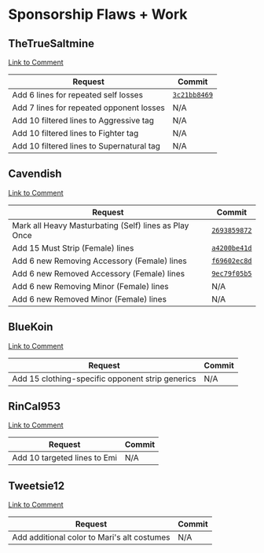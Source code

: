 # Sponsorship Flaws + Work

## TheTrueSaltmine

[Link to Comment](https://old.reddit.com/r/spnati/comments/s1k1kz/mari_is_requesting_sponsorship/hs9ufjn/)

| Request | Commit |
|---------|--------|
| Add 6 lines for repeated self losses | [`3c21bb8469`](https://gitgud.io/spnati/spnati/-/commit/3c21bb8469ea37d22545660cfe39c18d62c5f499) |
| Add 7 lines for repeated opponent losses | N/A |
| Add 10 filtered lines to Aggressive tag | N/A |
| Add 10 filtered lines to Fighter tag | N/A |
| Add 10 filtered lines to Supernatural tag | N/A |

## Cavendish

[Link to Comment](https://old.reddit.com/r/spnati/comments/s1k1kz/mari_is_requesting_sponsorship/hsbardq/)

| Request | Commit |
|---------|--------|
| Mark all Heavy Masturbating (Self) lines as Play Once | [`2693859872`](https://gitgud.io/spnati/spnati/-/commit/26938598720d3590025c5264dd0e646f1aaa967b) |
| Add 15 Must Strip (Female) lines | [`a4200be41d`](https://gitgud.io/spnati/spnati/-/commit/a4200be41d42416d29bef3b7dab096746b61784c) |
| Add 6 new Removing Accessory (Female) lines | [`f69602ec8d`](https://gitgud.io/spnati/spnati/-/commit/f69602ec8d7e89582ff8949af607739824582813) |
| Add 6 new Removed Accessory (Female) lines | [`9ec79f05b5`](https://gitgud.io/spnati/spnati/-/commit/9ec79f05b5) |
| Add 6 new Removing Minor (Female) lines | N/A |
| Add 6 new Removed Minor (Female) lines | N/A |

## BlueKoin

[Link to Comment](https://old.reddit.com/r/spnati/comments/s1k1kz/mari_is_requesting_sponsorship/hs9ypz2/)

| Request | Commit |
|---------|--------|
| Add 15 clothing-specific opponent strip generics | N/A |

## RinCal953

[Link to Comment](https://reddit.com/r/spnati/comments/s1k1kz/mari_is_requesting_sponsorship/hs8zhv6/)

| Request | Commit |
|---------|--------|
| Add 10 targeted lines to Emi | N/A |

## Tweetsie12

[Link to Comment](https://old.reddit.com/r/spnati/comments/s1k1kz/mari_is_requesting_sponsorship/hs9ner2/)

| Request | Commit |
|---------|--------|
| Add additional color to Mari's alt costumes| N/A |
